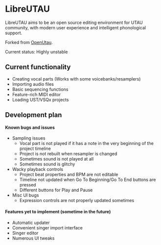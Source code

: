 # LibreUTAU

LibreUTAU aims to be an open source editing environment for UTAU community,
with modern user experience and intelligent phonological support.

Forked from [OpenUtau](https://github.com/stakira/OpenUtau).

Current status: Highly unstable

## Current functionality

* Creating vocal parts (Works with some voicebanks/resamplers)
* Importing audio files
* Basic sequencing functions
* Feature-rich MIDI editor
* Loading UST/VSQx projects

## Development plan
#### Known bugs and issues
* Sampling issues
    * Vocal part is not played if it has a note in the very beginning of the project timeline
    * Project is not rebuilt when resampler is changed
    * Sometimes sound is not played at all
    * Sometimes sound is glitchy
* Wacky playback controls
    * Project beat properties and BPM are not editable
    * Timeline not updated when Go To Beginning/Go To End buttons are pressed
    * Different buttons for Play and Pause
* Misc UI bugs
    * Expression controls are not properly updated sometimes
    
#### Features yet to implement (sometime in the future)
* Automatic updater
* Convenient singer import interface
* Singer editor
* Numerous UI tweaks
   
